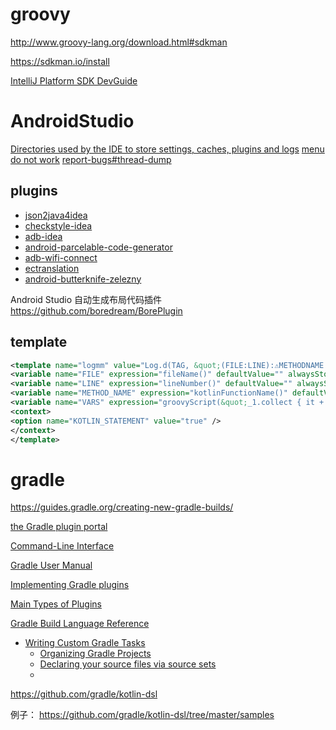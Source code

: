 # groovy
http://www.groovy-lang.org/download.html#sdkman

https://sdkman.io/install

[IntelliJ Platform SDK DevGuide](http://www.jetbrains.org/intellij/sdk/docs/tutorials/build_system/prerequisites.html)


# AndroidStudio

[Directories used by the IDE to store settings, caches, plugins and logs](https://intellij-support.jetbrains.com/hc/en-us/articles/206544519)
[menu do not work](https://issuetracker.google.com/issues/79161145)
[report-bugs#thread-dump](https://developer.android.com/studio/report-bugs#thread-dump)

## plugins

* [json2java4idea](https://plugins.jetbrains.com/plugin/9577-json2java4idea)
* [checkstyle-idea](https://plugins.jetbrains.com/plugin/1065-checkstyle-idea)
* [adb-idea](https://plugins.jetbrains.com/plugin/7380-adb-idea)
* [android-parcelable-code-generator](https://plugins.jetbrains.com/plugin/7332-android-parcelable-code-generator)
* [adb-wifi-connect](https://plugins.jetbrains.com/plugin/9717-adb-wifi-connect)
* [ectranslation](https://plugins.jetbrains.com/plugin/8469-ectranslation)
* [android-butterknife-zelezny](https://plugins.jetbrains.com/plugin/7369-android-butterknife-zelezny)

Android Studio 自动生成布局代码插件
https://github.com/boredream/BorePlugin



	
## template

```xml
<template name="logmm" value="Log.d(TAG, &quot;(FILE:LINE):⚠️️METHODNAME VARS️&quot;)END" description="logutils" toReformat="false" toShortenFQNames="true">
<variable name="FILE" expression="fileName()" defaultValue="" alwaysStopAt="false" />
<variable name="LINE" expression="lineNumber()" defaultValue="" alwaysStopAt="false" />
<variable name="METHOD_NAME" expression="kotlinFunctionName()" defaultValue="" alwaysStopAt="false" />
<variable name="VARS" expression="groovyScript(&quot;_1.collect { it + ' = [ $' + it + ' ]'}.join(', ')&quot;, functionParameters())" defaultValue="" alwaysStopAt="false" />
<context>
<option name="KOTLIN_STATEMENT" value="true" />
</context>
</template>
```


# gradle

https://guides.gradle.org/creating-new-gradle-builds/

[the Gradle plugin portal](https://plugins.gradle.org/?_ga=2.177622956.886457711.1524110253-343016227.1522122506)

[Command-Line Interface](https://docs.gradle.org/4.6/userguide/command_line_interface.html?_ga=2.256845826.886457711.1524110253-343016227.1522122506)

[Gradle User Manual](https://docs.gradle.org/4.10-rc-2/userguide/userguide.html)

[Implementing Gradle plugins](https://guides.gradle.org/implementing-gradle-plugins/)

[Main Types of Plugins](http://www.jetbrains.org/intellij/sdk/docs/basics/types_of_plugins.html)

[Gradle Build Language Reference
](https://docs.gradle.org/4.10-rc-2/dsl/)



* [Writing Custom Gradle Tasks](https://guides.gradle.org/writing-gradle-tasks/)
    * [Organizing Gradle Projects](https://docs.gradle.org/current/userguide/organizing_gradle_projects.html)
    * [Declaring your source files via source sets](https://docs.gradle.org/current/userguide/building_java_projects.html#sec:java_source_sets)
    * 


https://github.com/gradle/kotlin-dsl

例子：
https://github.com/gradle/kotlin-dsl/tree/master/samples

